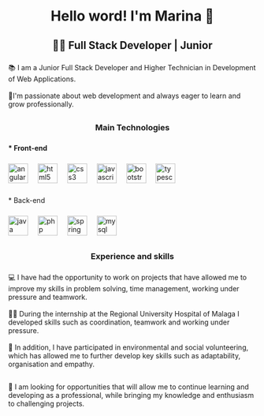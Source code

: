 <h1 align="center">Hello word! I'm Marina 👋</h1>

###

<h2 align="center">👩‍💻 Full Stack Developer | Junior</h2>

###

<p align="left">📚 I am a Junior Full Stack Developer and Higher Technician in Development of Web Applications. <br><br>💖I'm passionate about web development and always eager to learn and grow professionally.</p>

###

<h2 align="left"></h2>

###

<h3 align="center">Main Technologies</h3>

###

<h4 align="left">* Front-end</h4>

###

<div align="left">
  <img src="https://cdn.jsdelivr.net/gh/devicons/devicon/icons/angularjs/angularjs-original.svg" height="40" alt="angularjs logo"  />
  <img width="12" />
  <img src="https://cdn.jsdelivr.net/gh/devicons/devicon/icons/html5/html5-original.svg" height="40" alt="html5 logo"  />
  <img width="12" />
  <img src="https://cdn.jsdelivr.net/gh/devicons/devicon/icons/css3/css3-original.svg" height="40" alt="css3 logo"  />
  <img width="12" />
  <img src="https://cdn.jsdelivr.net/gh/devicons/devicon/icons/javascript/javascript-original.svg" height="40" alt="javascript logo"  />
  <img width="12" />
  <img src="https://cdn.jsdelivr.net/gh/devicons/devicon/icons/bootstrap/bootstrap-original.svg" height="40" alt="bootstrap logo"  />
  <img width="12" />
  <img src="https://cdn.jsdelivr.net/gh/devicons/devicon/icons/typescript/typescript-original.svg" height="40" alt="typescript logo"  />
</div>

###

<p align="left">* Back-end</p>

###

<div align="left">
  <img src="https://cdn.jsdelivr.net/gh/devicons/devicon/icons/java/java-original.svg" height="40" alt="java logo"  />
  <img width="12" />
  <img src="https://cdn.jsdelivr.net/gh/devicons/devicon/icons/php/php-original.svg" height="40" alt="php logo"  />
  <img width="12" />
  <img src="https://cdn.jsdelivr.net/gh/devicons/devicon/icons/spring/spring-original.svg" height="40" alt="spring logo"  />
  <img width="12" />
  <img src="https://cdn.jsdelivr.net/gh/devicons/devicon/icons/mysql/mysql-original.svg" height="40" alt="mysql logo"  />
</div>

###

<h2 align="left"></h2>

###

<h3 align="center">Experience and skills</h3>

###

<p align="left">💻 I have had the opportunity to work on projects that have allowed me to improve my skills in problem solving, time management, working under pressure and teamwork. <br><br>👩‍🔬 During the internship at the Regional University Hospital of Malaga I developed skills such as coordination, teamwork and working under pressure.<br><br>🌱 In addition, I have participated in environmental and social volunteering, which has allowed me to further develop key skills such as adaptability, organisation and empathy.</p>

###

<h2 align="left"></h2>

###

<p align="left">🔎 I am looking for opportunities that will allow me to continue learning and developing as a professional, while bringing my knowledge and enthusiasm to challenging projects.</p>

###

<p align="left"></p>

###
